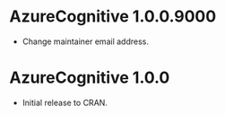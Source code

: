 # AzureCognitive 1.0.0.9000

- Change maintainer email address.

# AzureCognitive 1.0.0

- Initial release to CRAN.

